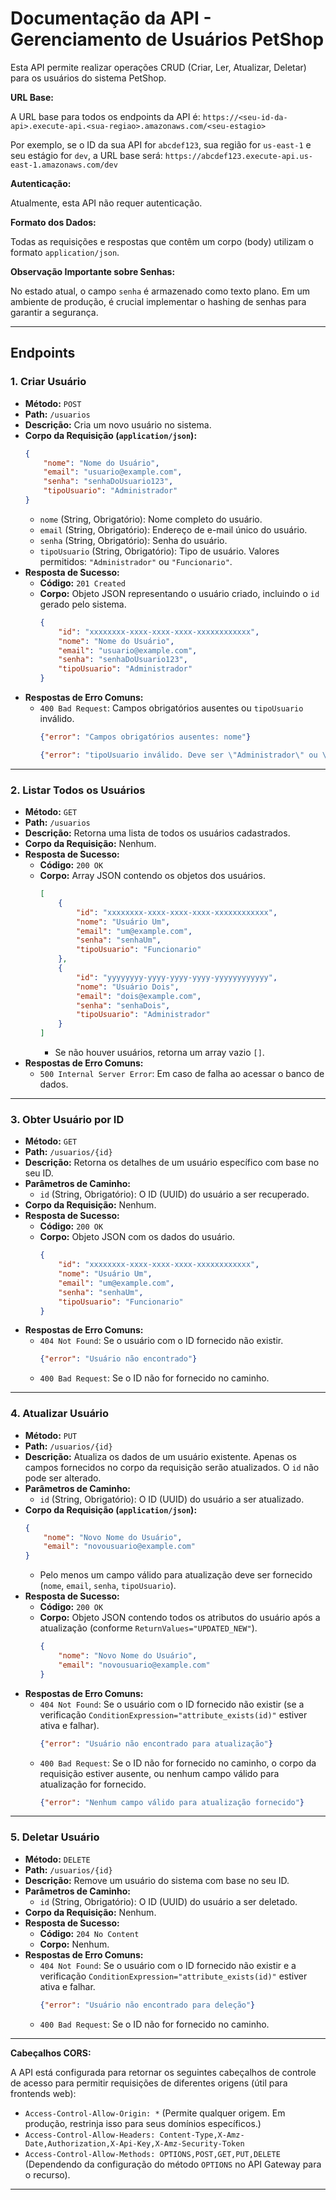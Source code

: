 # Documentação da API - Gerenciamento de Usuários PetShop

Esta API permite realizar operações CRUD (Criar, Ler, Atualizar, Deletar) para os usuários do sistema PetShop.

**URL Base:**

A URL base para todos os endpoints da API é:
`https://<seu-id-da-api>.execute-api.<sua-regiao>.amazonaws.com/<seu-estagio>`

Por exemplo, se o ID da sua API for `abcdef123`, sua região for `us-east-1` e seu estágio for `dev`, a URL base será:
`https://abcdef123.execute-api.us-east-1.amazonaws.com/dev`

**Autenticação:**

Atualmente, esta API não requer autenticação.

**Formato dos Dados:**

Todas as requisições e respostas que contêm um corpo (body) utilizam o formato `application/json`.

**Observação Importante sobre Senhas:**

No estado atual, o campo `senha` é armazenado como texto plano. Em um ambiente de produção, é crucial implementar o hashing de senhas para garantir a segurança.

---

## Endpoints

### 1. Criar Usuário

* **Método:** `POST`
* **Path:** `/usuarios`
* **Descrição:** Cria um novo usuário no sistema.
* **Corpo da Requisição (`application/json`):**
    ```json
    {
        "nome": "Nome do Usuário",
        "email": "usuario@example.com",
        "senha": "senhaDoUsuario123",
        "tipoUsuario": "Administrador"
    }
    ```
    * `nome` (String, Obrigatório): Nome completo do usuário.
    * `email` (String, Obrigatório): Endereço de e-mail único do usuário.
    * `senha` (String, Obrigatório): Senha do usuário.
    * `tipoUsuario` (String, Obrigatório): Tipo de usuário. Valores permitidos: `"Administrador"` ou `"Funcionario"`.
* **Resposta de Sucesso:**
    * **Código:** `201 Created`
    * **Corpo:** Objeto JSON representando o usuário criado, incluindo o `id` gerado pelo sistema.
        ```json
        {
            "id": "xxxxxxxx-xxxx-xxxx-xxxx-xxxxxxxxxxxx",
            "nome": "Nome do Usuário",
            "email": "usuario@example.com",
            "senha": "senhaDoUsuario123",
            "tipoUsuario": "Administrador"
        }
        ```
* **Respostas de Erro Comuns:**
    * `400 Bad Request`: Campos obrigatórios ausentes ou `tipoUsuario` inválido.
        ```json
        {"error": "Campos obrigatórios ausentes: nome"}
        ```
        ```json
        {"error": "tipoUsuario inválido. Deve ser \"Administrador\" ou \"Funcionario\"."}
        ```

---

### 2. Listar Todos os Usuários

* **Método:** `GET`
* **Path:** `/usuarios`
* **Descrição:** Retorna uma lista de todos os usuários cadastrados.
* **Corpo da Requisição:** Nenhum.
* **Resposta de Sucesso:**
    * **Código:** `200 OK`
    * **Corpo:** Array JSON contendo os objetos dos usuários.
        ```json
        [
            {
                "id": "xxxxxxxx-xxxx-xxxx-xxxx-xxxxxxxxxxxx",
                "nome": "Usuário Um",
                "email": "um@example.com",
                "senha": "senhaUm",
                "tipoUsuario": "Funcionario"
            },
            {
                "id": "yyyyyyyy-yyyy-yyyy-yyyy-yyyyyyyyyyyy",
                "nome": "Usuário Dois",
                "email": "dois@example.com",
                "senha": "senhaDois",
                "tipoUsuario": "Administrador"
            }
        ]
        ```
        * Se não houver usuários, retorna um array vazio `[]`.
* **Respostas de Erro Comuns:**
    * `500 Internal Server Error`: Em caso de falha ao acessar o banco de dados.

---

### 3. Obter Usuário por ID

* **Método:** `GET`
* **Path:** `/usuarios/{id}`
* **Descrição:** Retorna os detalhes de um usuário específico com base no seu ID.
* **Parâmetros de Caminho:**
    * `id` (String, Obrigatório): O ID (UUID) do usuário a ser recuperado.
* **Corpo da Requisição:** Nenhum.
* **Resposta de Sucesso:**
    * **Código:** `200 OK`
    * **Corpo:** Objeto JSON com os dados do usuário.
        ```json
        {
            "id": "xxxxxxxx-xxxx-xxxx-xxxx-xxxxxxxxxxxx",
            "nome": "Usuário Um",
            "email": "um@example.com",
            "senha": "senhaUm",
            "tipoUsuario": "Funcionario"
        }
        ```
* **Respostas de Erro Comuns:**
    * `404 Not Found`: Se o usuário com o ID fornecido não existir.
        ```json
        {"error": "Usuário não encontrado"}
        ```
    * `400 Bad Request`: Se o ID não for fornecido no caminho.

---

### 4. Atualizar Usuário

* **Método:** `PUT`
* **Path:** `/usuarios/{id}`
* **Descrição:** Atualiza os dados de um usuário existente. Apenas os campos fornecidos no corpo da requisição serão atualizados. O `id` não pode ser alterado.
* **Parâmetros de Caminho:**
    * `id` (String, Obrigatório): O ID (UUID) do usuário a ser atualizado.
* **Corpo da Requisição (`application/json`):**
    ```json
    {
        "nome": "Novo Nome do Usuário",
        "email": "novousuario@example.com"
    }
    ```
    * Pelo menos um campo válido para atualização deve ser fornecido (`nome`, `email`, `senha`, `tipoUsuario`).
* **Resposta de Sucesso:**
    * **Código:** `200 OK`
    * **Corpo:** Objeto JSON contendo todos os atributos do usuário após a atualização (conforme `ReturnValues="UPDATED_NEW"`).
        ```json
        {
            "nome": "Novo Nome do Usuário",
            "email": "novousuario@example.com"
        }
        ```
* **Respostas de Erro Comuns:**
    * `404 Not Found`: Se o usuário com o ID fornecido não existir (se a verificação `ConditionExpression="attribute_exists(id)"` estiver ativa e falhar).
        ```json
        {"error": "Usuário não encontrado para atualização"}
        ```
    * `400 Bad Request`: Se o ID não for fornecido no caminho, o corpo da requisição estiver ausente, ou nenhum campo válido para atualização for fornecido.
        ```json
        {"error": "Nenhum campo válido para atualização fornecido"}
        ```

---

### 5. Deletar Usuário

* **Método:** `DELETE`
* **Path:** `/usuarios/{id}`
* **Descrição:** Remove um usuário do sistema com base no seu ID.
* **Parâmetros de Caminho:**
    * `id` (String, Obrigatório): O ID (UUID) do usuário a ser deletado.
* **Corpo da Requisição:** Nenhum.
* **Resposta de Sucesso:**
    * **Código:** `204 No Content`
    * **Corpo:** Nenhum.
* **Respostas de Erro Comuns:**
    * `404 Not Found`: Se o usuário com o ID fornecido não existir e a verificação `ConditionExpression="attribute_exists(id)"` estiver ativa e falhar.
        ```json
        {"error": "Usuário não encontrado para deleção"}
        ```
    * `400 Bad Request`: Se o ID não for fornecido no caminho.

---

**Cabeçalhos CORS:**

A API está configurada para retornar os seguintes cabeçalhos de controle de acesso para permitir requisições de diferentes origens (útil para frontends web):
* `Access-Control-Allow-Origin: *` (Permite qualquer origem. Em produção, restrinja isso para seus domínios específicos.)
* `Access-Control-Allow-Headers: Content-Type,X-Amz-Date,Authorization,X-Api-Key,X-Amz-Security-Token`
* `Access-Control-Allow-Methods: OPTIONS,POST,GET,PUT,DELETE` (Dependendo da configuração do método `OPTIONS` no API Gateway para o recurso).

---